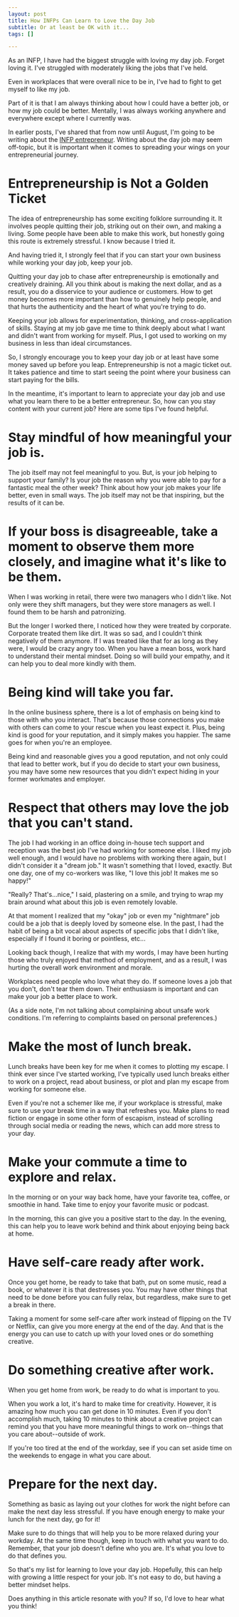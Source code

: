 ```yaml
---
layout: post
title: How INFPs Can Learn to Love the Day Job
subtitle: Or at least be OK with it...
tags: []

---
```

As an INFP, I have had the biggest struggle with loving my day job. Forget loving it. I've struggled with moderately liking the jobs that I've held.

Even in workplaces that were overall nice to be in, I've had to fight to get myself to like my job.

Part of it is that I am always thinking about how I could have a better job, or how my job could be better. Mentally, I was always working anywhere and everywhere except where I currently was.

In earlier posts, I've shared that from now until August, I'm going to be writing about the [INFP entrepreneur](https://arcadiapage.com/tags/#Season%201%20INFP%20Entrepreneur). Writing about the day job may seem off-topic, but it is important when it comes to spreading your wings on your entrepreneurial journey.

# Entrepreneurship is Not a Golden Ticket

The idea of entrepreneurship has some exciting folklore surrounding it. It involves people quitting their job, striking out on their own, and making a living. Some people have been able to make this work, but honestly going this route is extremely stressful. I know because I tried it.

And having tried it, I strongly feel that if you can start your own business while working your day job, keep your job. 

Quitting your day job to chase after entrepreneurship is emotionally and creatively draining. All you think about is making the next dollar, and as a result, you do a disservice to your audience or customers. How to get money becomes more important than how to genuinely help people, and that hurts the authenticity and the heart of what you're trying to do. 

Keeping your job allows for experimentation, thinking, and cross-application of skills. Staying at my job gave me time to think deeply about what I want and didn't want from working for myself. Plus, I got used to working on my business in less than ideal circumstances.

So, I strongly encourage you to keep your day job or at least have some money saved up before you leap. Entrepreneurship is not a magic ticket out. It takes patience and time to start seeing the point where your business can start paying for the bills.

In the meantime, it's important to learn to appreciate your day job and use what you learn there to be a better entrepreneur. So, how can you stay content with your current job? Here are some tips I've found helpful. 


# Stay mindful of how meaningful your job is. 

The job itself may not feel meaningful to you. But, is your job helping to support your family? Is your job the reason why you were able to pay for a fantastic meal the other week? Think about how your job makes your life better, even in small ways. The job itself may not be that inspiring, but the results of it can be. 

# If your boss is disagreeable, take a moment to observe them more closely, and imagine what it's like to be them. 

When I was working in retail, there were two managers who I didn't like. Not only were they shift managers, but they were store managers as well.  I found them to be harsh and patronizing.

But the longer I worked there, I noticed how they were treated by corporate. Corporate treated them like dirt. It was so sad, and I couldn't think negatively of them anymore. If I was treated like that for as long as they were, I would be crazy angry too. When you have a mean boss, work hard to understand their mental mindset. Doing so will build your empathy, and it can help you to deal more kindly with them. 

# Being kind will take you far.

In the online business sphere, there is a lot of emphasis on being kind to those with who you interact. That's because those connections you make with others can come to your rescue when you least expect it. Plus, being kind is good for your reputation, and it simply makes you happier. The same goes for when you're an employee. 

Being kind and reasonable gives you a good reputation, and not only could that lead to better work, but if you do decide to start your own business, you may have some new resources that you didn't expect hiding in your former workmates and employer. 

# Respect that others may love the job that you can't stand.

The job I had working in an office doing in-house tech support and reception was the best job I've had working for someone else. I liked my job well enough, and I would have no problems with working there again, but I didn't consider it a "dream job." It wasn't something that I loved, exactly. But one day, one of my co-workers was like, "I love this job! It makes me so happy!" 

"Really? That's...nice," I said, plastering on a smile, and trying to wrap my brain around what about this job is even remotely lovable. 

At that moment I realized that my "okay" job or even my "nightmare" job could be a job that is deeply loved by someone else. In the past, I had the habit of being a bit vocal about aspects of specific jobs that I didn't like, especially if I found it boring or pointless, etc... 

Looking back though, I realize that with my words, I may have been hurting those who truly enjoyed that method of employment, and as a result, I was hurting the overall work environment and morale. 

Workplaces need people who love what they do. If someone loves a job that you don't, don't tear them down. Their enthusiasm is important and can make your job a better place to work. 

(As a side note, I'm not talking about complaining about unsafe work conditions. I'm referring to complaints based on personal preferences.)

# Make the most of lunch break.

Lunch breaks have been key for me when it comes to plotting my escape. I think ever since I've started working, I've typically used lunch breaks either to work on a project, read about business, or plot and plan my escape from working for someone else. 

Even if you're not a schemer like me, if your workplace is stressful, make sure to use your break time in a way that refreshes you. Make plans to read fiction or engage in some other form of escapism, instead of scrolling through social media or reading the news, which can add more stress to your day. 

# Make your commute a time to explore and relax.

In the morning or on your way back home, have your favorite tea, coffee, or smoothie in hand.  Take time to enjoy your favorite music or podcast. 

In the morning, this can give you a positive start to the day. In the evening, this can help you to leave work behind and think about enjoying being back at home.   

# Have self-care ready after work. 

Once you get home, be ready to take that bath, put on some music, read a book, or whatever it is that destresses you.  You may have other things that need to be done before you can fully relax, but regardless, make sure to get a break in there. 

Taking a moment for some self-care after work instead of flipping on the TV or Netflix, can give you more energy at the end of the day. And that is the energy you can use to catch up with your loved ones or do something creative. 

# Do something creative after work. 

When you get home from work, be ready to do what is important to you. 

When you work a lot, it's hard to make time for creativity. However, it is amazing how much you can get done in 10 minutes. Even if you don't accomplish much, taking 10 minutes to think about a creative project can remind you that you have more meaningful things to work on--things that you care about--outside of work. 

If you're too tired at the end of the workday, see if you can set aside time on the weekends to engage in what you care about.

# Prepare for the next day. 

Something as basic as laying out your clothes for work the night before can make the next day less stressful. If you have enough energy to make your lunch for the next day, go for it!

Make sure to do things that will help you to be more relaxed during your workday. At the same time though, keep in touch with what you want to do. Remember, that your job doesn't define who you are. It's what you love to do that defines you. 

So that's my list for learning to love your day job. Hopefully, this can help with growing a little respect for your job. It's not easy to do, but having a better mindset helps. 

Does anything in this article resonate with you? If so, I'd love to hear what you think!